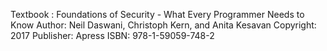 
Textbook : Foundations of Security - What Every Programmer Needs to Know
Author: Neil Daswani, Christoph Kern, and Anita Kesavan
Copyright: 2017
Publisher: Apress
ISBN: 978-1-59059-748-2
